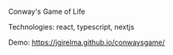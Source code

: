 Conway's Game of Life

Technologies: react, typescript, nextjs

Demo: https://jgirelma.github.io/conwaysgame/
